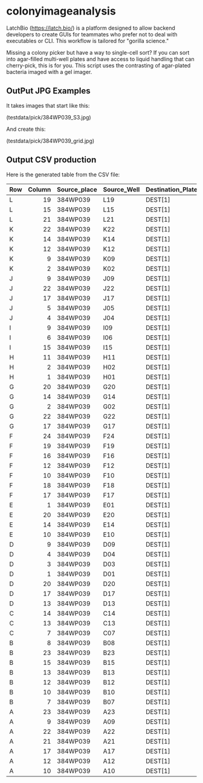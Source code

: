 # colonyimageanalysis
LatchBio (https://latch.bio/) is a platform designed to allow backend developers to create GUIs for teammates who prefer not to deal with executables or CLI. This workflow is tailored for "gorilla science."

Missing a colony picker but have a way to single-cell sort? If you can sort into agar-filled multi-well plates and have access to liquid handling that can cherry-pick, this is for you. This script uses the contrasting of agar-plated bacteria imaged with a gel imager.

## OutPut JPG Examples
It takes images that start like this:

(testdata/pick/384WP039_S3.jpg)

And create this:

(testdata/pick/384WP039_grid.jpg)

## Output CSV production
Here is the generated table from the CSV file:

| Row   |   Column | Source_place   | Source_Well   | Destination_Plate   | Destination_Well   |
|:------|---------:|:---------------|:--------------|:--------------------|:-------------------|
| L     |       19 | 384WP039       | L19           | DEST[1]             | A01                |
| L     |       15 | 384WP039       | L15           | DEST[1]             | A02                |
| L     |       21 | 384WP039       | L21           | DEST[1]             | A03                |
| K     |       22 | 384WP039       | K22           | DEST[1]             | A04                |
| K     |       14 | 384WP039       | K14           | DEST[1]             | A05                |
| K     |       12 | 384WP039       | K12           | DEST[1]             | A06                |
| K     |        9 | 384WP039       | K09           | DEST[1]             | A07                |
| K     |        2 | 384WP039       | K02           | DEST[1]             | A08                |
| J     |        9 | 384WP039       | J09           | DEST[1]             | A09                |
| J     |       22 | 384WP039       | J22           | DEST[1]             | A10                |
| J     |       17 | 384WP039       | J17           | DEST[1]             | A11                |
| J     |        5 | 384WP039       | J05           | DEST[1]             | A12                |
| J     |        4 | 384WP039       | J04           | DEST[1]             | B01                |
| I     |        9 | 384WP039       | I09           | DEST[1]             | B02                |
| I     |        6 | 384WP039       | I06           | DEST[1]             | B03                |
| I     |       15 | 384WP039       | I15           | DEST[1]             | B04                |
| H     |       11 | 384WP039       | H11           | DEST[1]             | B05                |
| H     |        2 | 384WP039       | H02           | DEST[1]             | B06                |
| H     |        1 | 384WP039       | H01           | DEST[1]             | B07                |
| G     |       20 | 384WP039       | G20           | DEST[1]             | B08                |
| G     |       14 | 384WP039       | G14           | DEST[1]             | B09                |
| G     |        2 | 384WP039       | G02           | DEST[1]             | B10                |
| G     |       22 | 384WP039       | G22           | DEST[1]             | B11                |
| G     |       17 | 384WP039       | G17           | DEST[1]             | B12                |
| F     |       24 | 384WP039       | F24           | DEST[1]             | C01                |
| F     |       19 | 384WP039       | F19           | DEST[1]             | C02                |
| F     |       16 | 384WP039       | F16           | DEST[1]             | C03                |
| F     |       12 | 384WP039       | F12           | DEST[1]             | C04                |
| F     |       10 | 384WP039       | F10           | DEST[1]             | C05                |
| F     |       18 | 384WP039       | F18           | DEST[1]             | C06                |
| F     |       17 | 384WP039       | F17           | DEST[1]             | C07                |
| E     |        1 | 384WP039       | E01           | DEST[1]             | C08                |
| E     |       20 | 384WP039       | E20           | DEST[1]             | C09                |
| E     |       14 | 384WP039       | E14           | DEST[1]             | C10                |
| E     |       10 | 384WP039       | E10           | DEST[1]             | C11                |
| D     |        9 | 384WP039       | D09           | DEST[1]             | C12                |
| D     |        4 | 384WP039       | D04           | DEST[1]             | D01                |
| D     |        3 | 384WP039       | D03           | DEST[1]             | D02                |
| D     |        1 | 384WP039       | D01           | DEST[1]             | D03                |
| D     |       20 | 384WP039       | D20           | DEST[1]             | D04                |
| D     |       17 | 384WP039       | D17           | DEST[1]             | D05                |
| D     |       13 | 384WP039       | D13           | DEST[1]             | D06                |
| C     |       14 | 384WP039       | C14           | DEST[1]             | D07                |
| C     |       13 | 384WP039       | C13           | DEST[1]             | D08                |
| C     |        7 | 384WP039       | C07           | DEST[1]             | D09                |
| B     |        8 | 384WP039       | B08           | DEST[1]             | D10                |
| B     |       23 | 384WP039       | B23           | DEST[1]             | D11                |
| B     |       15 | 384WP039       | B15           | DEST[1]             | D12                |
| B     |       13 | 384WP039       | B13           | DEST[1]             | E01                |
| B     |       12 | 384WP039       | B12           | DEST[1]             | E02                |
| B     |       10 | 384WP039       | B10           | DEST[1]             | E03                |
| B     |        7 | 384WP039       | B07           | DEST[1]             | E04                |
| A     |       23 | 384WP039       | A23           | DEST[1]             | E05                |
| A     |        9 | 384WP039       | A09           | DEST[1]             | E06                |
| A     |       22 | 384WP039       | A22           | DEST[1]             | E07                |
| A     |       21 | 384WP039       | A21           | DEST[1]             | E08                |
| A     |       17 | 384WP039       | A17           | DEST[1]             | E09                |
| A     |       12 | 384WP039       | A12           | DEST[1]             | E10                |
| A     |       10 | 384WP039       | A10           | DEST[1]             | E11                |
